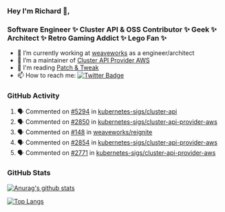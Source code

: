 ### Hey I'm Richard 👋, 

<h3 align="left">Software Engineer ✨ Cluster API & OSS Contributor ✨ Geek ✨ Architect ✨ Retro Gaming Addict ✨ Lego Fan ✨</h3>

- 🔭 I’m currently working at [weaveworks](https://github.com/weaveworks) as a engineer/architect
- 👯 I’m a maintainer of [Cluster API Provider AWS](https://github.com/kubernetes-sigs/cluster-api-provider-aws)
- 💬 I'm reading [Patch & Tweak](https://bjooks.com/products/patch-tweak-exploring-modular-synthesis)
- 📫 How to reach me: [![Twitter Badge](https://img.shields.io/badge/-@fruit_case-00acee?style=flat&logo=Twitter&logoColor=white)](https://twitter.com/intent/follow?screen_name=fruit_case "Follow on Twitter")

### GitHub Activity 

<!--START_SECTION:activity-->
1. 🗣 Commented on [#5294](https://github.com/kubernetes-sigs/cluster-api/issues/5294) in [kubernetes-sigs/cluster-api](https://github.com/kubernetes-sigs/cluster-api)
2. 🗣 Commented on [#2850](https://github.com/kubernetes-sigs/cluster-api-provider-aws/issues/2850) in [kubernetes-sigs/cluster-api-provider-aws](https://github.com/kubernetes-sigs/cluster-api-provider-aws)
3. 🗣 Commented on [#148](https://github.com/weaveworks/reignite/issues/148) in [weaveworks/reignite](https://github.com/weaveworks/reignite)
4. 🗣 Commented on [#2854](https://github.com/kubernetes-sigs/cluster-api-provider-aws/issues/2854) in [kubernetes-sigs/cluster-api-provider-aws](https://github.com/kubernetes-sigs/cluster-api-provider-aws)
5. 🗣 Commented on [#2771](https://github.com/kubernetes-sigs/cluster-api-provider-aws/issues/2771) in [kubernetes-sigs/cluster-api-provider-aws](https://github.com/kubernetes-sigs/cluster-api-provider-aws)
<!--END_SECTION:activity-->

### GitHub Stats

[![Anurag's github stats](https://github-readme-stats.vercel.app/api?username=richardcase&count_private=true&show_icons=true)](https://github.com/anuraghazra/github-readme-stats)

[![Top Langs](https://github-readme-stats.vercel.app/api/top-langs/?username=richardcase&hide=html&layout=compact)](https://github.com/anuraghazra/github-readme-stats)
